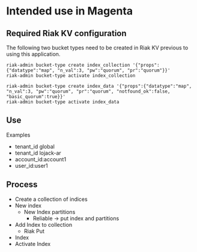 # Intended use in Magenta

## Required Riak KV configuration

The following two bucket types need to be created in Riak KV previous to using this application.

```shell
riak-admin bucket-type create index_collection '{"props":{"datatype":"map", "n_val":3, "pw":"quorum", "pr":"quorum"}}'
riak-admin bucket-type activate index_collection
```

```shell
riak-admin bucket-type create index_data '{"props":{"datatype":"map", "n_val":3, "pw":"quorum", "pr":"quorum", "notfound_ok":false, "basic_quorum":true}}'
riak-admin bucket-type activate index_data
```


## Use

Examples

* tenant_id global
* tenant_id lojack-ar
* account_id:account1
* user_id:user1

## Process

* Create a collection of indices
* New index
  * New Index partitions
    * Reliable -> put index and partitions
* Add Index to collection
  * Riak Put
* Index
* Activate Index